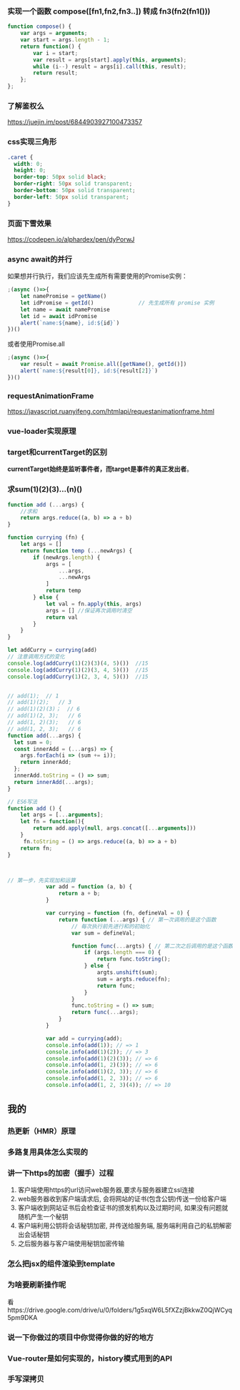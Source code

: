 ### 实现一个函数 compose([fn1,fn2,fn3..]) 转成 fn3(fn2(fn1()))

```javascript
function compose() {
    var args = arguments;
    var start = args.length - 1;
    return function() {
        var i = start;
        var result = args[start].apply(this, arguments);
        while (i--) result = args[i].call(this, result);
        return result;
    };
};
```

### 了解鉴权么

https://juejin.im/post/6844903927100473357

### css实现三角形

```css
.caret {
  width: 0;
  height: 0;
  border-top: 50px solid black;
  border-right: 50px solid transparent;
  border-bottom: 50px solid transparent;
  border-left: 50px solid transparent;
}
```

### 页面下雪效果

https://codepen.io/alphardex/pen/dyPorwJ

### async await的并行

如果想并行执行，我们应该先生成所有需要使用的Promise实例：

```javascript
;(async ()=>{
    let namePromise = getName()
    let idPromise = getId()              // 先生成所有 promise 实例
    let name = await namePromise
    let id = await idPromise
    alert(`name:${name}, id:${id}`)
})()
```

或者使用Promise.all

```javascript
;(async ()=>{
    var result = await Promise.all([getName(), getId()])
    alert(`name:${result[0]}, id:${result[2]}`)
})()
```

### requestAnimationFrame

https://javascript.ruanyifeng.com/htmlapi/requestanimationframe.html

### vue-loader实现原理

### target和currentTarget的区别

**currentTarget始终是监听事件者，而target是事件的真正发出者**。

### 求sum(1)(2)(3)...(n)()

```javascript
function add (...args) {
    //求和
    return args.reduce((a, b) => a + b)
}

function currying (fn) {
    let args = []
    return function temp (...newArgs) {
        if (newArgs.length) {
            args = [
                ...args,
                ...newArgs
            ]
            return temp
        } else {
            let val = fn.apply(this, args)
            args = [] //保证再次调用时清空
            return val
        }
    }
}

let addCurry = currying(add)
// 注意调用方式的变化
console.log(addCurry(1)(2)(3)(4, 5)())  //15
console.log(addCurry(1)(2)(3, 4, 5)())  //15
console.log(addCurry(1)(2, 3, 4, 5)())  //15


// add(1); 	// 1
// add(1)(2);  	// 3
// add(1)(2)(3)；  // 6
// add(1)(2, 3);   // 6
// add(1, 2)(3);   // 6
// add(1, 2, 3);   // 6
function add(...args) {
  let sum = 0;
  const innerAdd = (...args) => {
    args.forEach(i => (sum += i));
    return innerAdd;
  };
  innerAdd.toString = () => sum;
  return innerAdd(...args);
}

// ES6写法  
function add () {  
    let args = [...arguments];  
    let fn = function(){  
        return add.apply(null, args.concat([...arguments]))  
    }  
     fn.toString = () => args.reduce((a, b) => a + b)  
    return fn;  
} 



// 第一步，先实现加和运算
            var add = function (a, b) {
                return a + b;
            }

            var currying = function (fn, defineVal = 0) {
                return function (...args) { // 第一次调用的是这个函数
                    // 每次执行前先进行和的初始化
                    var sum = defineVal;

                    function func(...argts) { // 第二次之后调用的是这个函数
                        if (args.length === 0) {
                            return func.toString();
                        } else {
                            argts.unshift(sum);
                            sum = argts.reduce(fn);
                            return func;
                        }
                    }
                    func.toString = () => sum;
                    return func(...args);
                }
            }

            var add = currying(add);
            console.info(add(1)); // => 1
            console.info(add(1)(2)); // => 3
            console.info(add(1)(2)(3)); // => 6
            console.info(add(1, 2)(3)); // => 6
            console.info(add(1)(2, 3)); // => 6
            console.info(add(1, 2, 3)); // => 6
            console.info(add(1, 2, 3)(4)); // => 10
```

## 我的

### 热更新（HMR）原理

### 多路复用具体怎么实现的

### 讲一下https的加密（握手）过程

1. 客户端使用https的url访问web服务器,要求与服务器建立ssl连接
2. web服务器收到客户端请求后, 会将网站的证书(包含公钥)传送一份给客户端
3. 客户端收到网站证书后会检查证书的颁发机构以及过期时间, 如果没有问题就随机产生一个秘钥
4. 客户端利用公钥将会话秘钥加密, 并传送给服务端, 服务端利用自己的私钥解密出会话秘钥
5. 之后服务器与客户端使用秘钥加密传输

### 怎么把jsx的组件渲染到template

### 为啥要刷新操作呢

看https://drive.google.com/drive/u/0/folders/1g5xqW6L5fXZzjBkkwZ0QjWCyq5pm9DKA

### 说一下你做过的项目中你觉得你做的好的地方

### Vue-router是如何实现的，history模式用到的API

### 手写深拷贝

